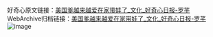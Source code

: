 好奇心原文链接：[美国爹越来越爱在家带娃了_文化_好奇心日报-罗芊 ](https://www.qdaily.com/articles/12511.html)
WebArchive归档链接：[美国爹越来越爱在家带娃了_文化_好奇心日报-罗芊 ](http://web.archive.org/web/20190623172759/https://www.qdaily.com/articles/12511.html)
![image](http://ww3.sinaimg.cn/large/007d5XDply1g3wjt3rxv9j30u043ob29)